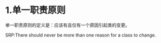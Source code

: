 # 1.单一职责原则

单一职责原则的定义是：应该有且仅有一个原因引起类的变更。

SRP:There should never be more than one reason for a class to change.